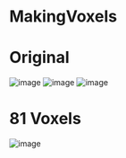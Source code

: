 # MakingVoxels
# Original
![image](https://user-images.githubusercontent.com/76835313/165241205-803adee8-deb4-4893-a0f9-28151242a0a4.png)
![image](https://user-images.githubusercontent.com/76835313/165258710-94768fb3-795c-4696-a13c-fcc7df959a5b.png)
![image](https://user-images.githubusercontent.com/76835313/165260056-9f4435b9-ca18-4fd6-931e-33e91191c9e7.png)

# 81 Voxels
![image](https://user-images.githubusercontent.com/76835313/165241250-fb44af29-e4aa-43af-98aa-02333c57212c.png)

